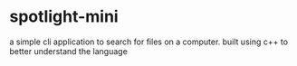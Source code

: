 # spotlight-mini
a simple cli application to search for files on a computer. built using c++ to better understand the language
